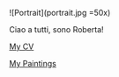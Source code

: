 ![Portrait](portrait.jpg =50x)


Ciao a tutti, sono Roberta! 

[My CV](cv.pdf)

[My Paintings](https://www.vernissage-indigenous.com/robi)
